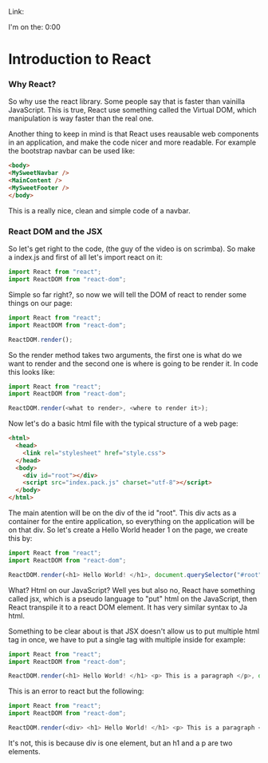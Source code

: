 Link:

I'm on the: 0:00


# Introduction to React

### Why React?

So why use the react library. Some people say that is faster than vainilla JavaScript.
This is true, React use something called the Virtual DOM, which manipulation is way faster than the real one.

Another thing to keep in mind is that React uses reausable web components in an application, and make the code nicer and more readable. For example the bootstrap navbar can be used like:
```html
<body>
<MySweetNavbar />
<MainContent />
<MySweetFooter />
</body>
```
This is a really nice, clean and simple code of a navbar.

### React DOM and the JSX
So let's get right to the code, (the guy of the video is on scrimba). So make a index.js and first of all let's import react on it:
```js
import React from "react";
import ReactDOM from "react-dom";
```
Simple so far right?, so now we will tell the DOM of react to render some things on our page:
```js
import React from "react";
import ReactDOM from "react-dom";

ReactDOM.render();
```
So the render method takes two arguments, the first one is what do we want to render and the second one is where is going to be render it. In code this looks like:
```js
import React from "react";
import ReactDOM from "react-dom";

ReactDOM.render(<what to render>, <where to render it>);
```
Now let's do a basic html file with the typical structure of a web page:
```html
<html>
  <head>
    <link rel="stylesheet" href="style.css">
  </head>
  <body>
    <div id="root"></div>
    <script src="index.pack.js" charset="utf-8"></script>
  </body>
</html>
```
The main atention will be on the div of the id "root". This div acts as a container for the entire application, so everything on the application will be on that div. So let's create a Hello World header 1 on the page,
we create this by:
```js
import React from "react";
import ReactDOM from "react-dom";

ReactDOM.render(<h1> Hello World! </h1>, document.querySelector("#root"));
```
What? Html on our JavaScript? Well yes but also no, React have something called jsx, which is a pseudo language to "put" html on the JavaScript, then React transpile it to a react DOM element. It has very similar syntax to Ja html.

Something to be clear about is that JSX doesn't allow us to put multiple html tag in once, we have to put a single tag with multiple inside for example:
```js
import React from "react";
import ReactDOM from "react-dom";

ReactDOM.render(<h1> Hello World! </h1> <p> This is a paragraph </p>, document.querySelector("#root"));
```
This is an error to react but the following:
```js
import React from "react";
import ReactDOM from "react-dom";

ReactDOM.render(<div> <h1> Hello World! </h1> <p> This is a paragraph </p> </div>, document.querySelector("#root"));
```
It's not, this is because div is one element, but an h1 and a p are two elements.
